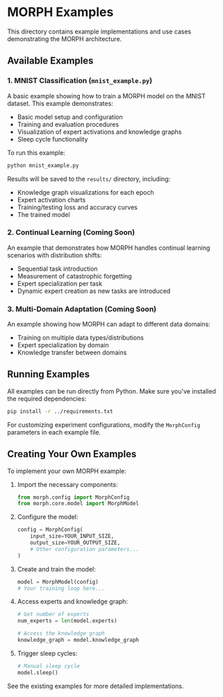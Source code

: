 # MORPH Examples

This directory contains example implementations and use cases demonstrating the MORPH architecture.

## Available Examples

### 1. MNIST Classification (`mnist_example.py`)

A basic example showing how to train a MORPH model on the MNIST dataset. This example demonstrates:

- Basic model setup and configuration
- Training and evaluation procedures
- Visualization of expert activations and knowledge graphs
- Sleep cycle functionality

To run this example:

```bash
python mnist_example.py
```

Results will be saved to the `results/` directory, including:
- Knowledge graph visualizations for each epoch
- Expert activation charts
- Training/testing loss and accuracy curves
- The trained model

### 2. Continual Learning (Coming Soon)

An example that demonstrates how MORPH handles continual learning scenarios with distribution shifts:

- Sequential task introduction
- Measurement of catastrophic forgetting
- Expert specialization per task
- Dynamic expert creation as new tasks are introduced

### 3. Multi-Domain Adaptation (Coming Soon)

An example showing how MORPH can adapt to different data domains:

- Training on multiple data types/distributions
- Expert specialization by domain
- Knowledge transfer between domains

## Running Examples

All examples can be run directly from Python. Make sure you've installed the required dependencies:

```bash
pip install -r ../requirements.txt
```

For customizing experiment configurations, modify the `MorphConfig` parameters in each example file.

## Creating Your Own Examples

To implement your own MORPH example:

1. Import the necessary components:
   ```python
   from morph.config import MorphConfig
   from morph.core.model import MorphModel
   ```

2. Configure the model:
   ```python
   config = MorphConfig(
       input_size=YOUR_INPUT_SIZE,
       output_size=YOUR_OUTPUT_SIZE,
       # Other configuration parameters...
   )
   ```

3. Create and train the model:
   ```python
   model = MorphModel(config)
   # Your training loop here...
   ```

4. Access experts and knowledge graph:
   ```python
   # Get number of experts
   num_experts = len(model.experts)
   
   # Access the knowledge graph
   knowledge_graph = model.knowledge_graph
   ```

5. Trigger sleep cycles:
   ```python
   # Manual sleep cycle
   model.sleep()
   ```

See the existing examples for more detailed implementations.
